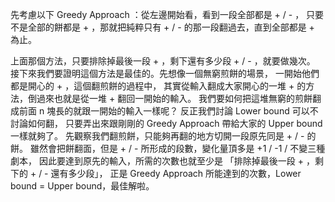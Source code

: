 先考慮以下 Greedy Approach ：從左邊開始看，看到一段全部都是 + / - ，
只要不是全部的餅都是 + ，那就把純粹只有 + / - 的那一段翻過去，直到全部都是 + 為止。

上面那個方法，只要排除掉最後一段 + ，剩下還有多少段 + / - ，就要做幾次。
接下來我們要證明這個方法是最佳的。先想像一個無窮煎餅的場景，
一開始他們都是開心的 + ，這個翻煎餅的過程中，
其實從輸入翻成大家開心的一堆 + 的方法，倒過來也就是從一堆 + 翻回一開始的輸入。
我們要如何把這堆無窮的煎餅翻成前面 n 塊長的就跟一開始的輸入一樣呢？
反正我們討論 Lower bound 可以不討論如何翻，
只要弄出來跟剛剛的 Greedy Approach 帶給大家的 Upper bound 一樣就夠了。
先觀察我們翻煎餅，只能夠再翻的地方切開一段原先同是 + / - 的餅。
雖然會把餅翻面，但是 + / - 所形成的段數，變化量頂多是 +1 / -1 / 不變三種劇本，
因此要達到原先的輸入，所需的次數也就至少是
「排除掉最後一段 + ，剩下的 + / - 還有多少段」，
正是 Greedy Approach 所能達到的次數，Lower bound = Upper bound，最佳解啦。
